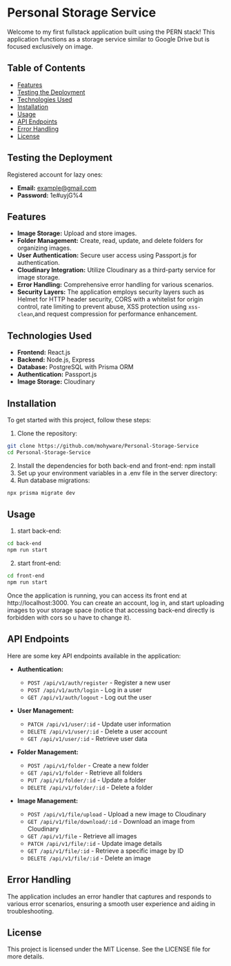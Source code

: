 # Personal Storage Service
Welcome to my first fullstack application built using the PERN stack! This application functions as a storage service similar to Google Drive but is focused exclusively on image.

## Table of Contents

- [Features](#features)
- [Testing the Deployment](#testing-the-deployment)
- [Technologies Used](#technologies-used)
- [Installation](#installation)
- [Usage](#usage)
- [API Endpoints](#api-endpoints)
- [Error Handling](#error-handling)
- [License](#license)

## Testing the Deployment
Registered account for lazy ones:

- **Email:** example@gmail.com
- **Password:** 1e#uyjG%4
## Features

- **Image Storage:** Upload and store images.
- **Folder Management:** Create, read, update, and delete folders for organizing images.
- **User Authentication:** Secure user access using Passport.js for authentication.
- **Cloudinary Integration:** Utilize Cloudinary as a third-party service for image storage.
- **Error Handling:** Comprehensive error handling for various scenarios.
- **Security Layers:** The application employs security layers such as Helmet for HTTP header security, CORS with a whitelist for origin control, rate limiting to prevent abuse, XSS protection using `xss-clean`,and request compression for performance enhancement.

## Technologies Used

- **Frontend:** React.js
- **Backend:** Node.js, Express
- **Database:** PostgreSQL with Prisma ORM
- **Authentication:** Passport.js
- **Image Storage:** Cloudinary

## Installation
To get started with this project, follow these steps:
1. Clone the repository:
```bash
git clone https://github.com/mohyware/Personal-Storage-Service
cd Personal-Storage-Service
```
2. Install the dependencies for both back-end and front-end:
npm install
3. Set up your environment variables in a .env file in the server directory:
4. Run database migrations:
```bash
npx prisma migrate dev
```
## Usage
1. start back-end:
```bash
cd back-end
npm run start
```
2. start front-end:
```bash
cd front-end
npm run start
```
Once the application is running, you can access its front end at http://localhost:3000. You can create an account, log in, and start uploading images to your storage space (notice that accessing back-end directly is forbidden with cors so u have to change it).
## API Endpoints

Here are some key API endpoints available in the application:

- **Authentication:**
  - `POST /api/v1/auth/register` - Register a new user
  - `POST /api/v1/auth/login` - Log in a user
  - `GET /api/v1/auth/logout` - Log out the user

- **User Management:**
  - `PATCH /api/v1/user/:id` - Update user information
  - `DELETE /api/v1/user/:id` - Delete a user account
  - `GET /api/v1/user/:id` - Retrieve user data

- **Folder Management:**
  - `POST /api/v1/folder` - Create a new folder
  - `GET /api/v1/folder` - Retrieve all folders
  - `PUT /api/v1/folder/:id` - Update a folder
  - `DELETE /api/v1/folder/:id` - Delete a folder

- **Image Management:**
  - `POST /api/v1/file/upload` - Upload a new image to Cloudinary
  - `GET /api/v1/file/download/:id` - Download an image from Cloudinary
  - `GET /api/v1/file` - Retrieve all images
  - `PATCH /api/v1/file/:id` - Update image details
  - `GET /api/v1/file/:id` - Retrieve a specific image by ID
  - `DELETE /api/v1/file/:id` - Delete an image

## Error Handling
The application includes an error handler that captures and responds to various error scenarios, ensuring a smooth user experience and aiding in troubleshooting.
## License
This project is licensed under the MIT License. See the LICENSE file for more details.